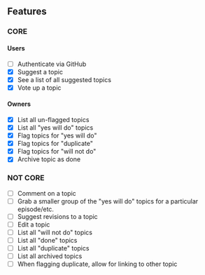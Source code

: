 ##  Features

### CORE
#### Users
- [ ] Authenticate via GitHub
- [x] Suggest a topic
- [x] See a list of all suggested topics
- [x] Vote up a topic

#### Owners
- [x] List all un-flagged topics
- [x] List all "yes will do" topics
- [x] Flag topics for "yes will do"
- [x] Flag topics for "duplicate"
- [x] Flag topics for "will not do"
- [x] Archive topic as done

### NOT CORE
- [ ] Comment on a topic
- [ ] Grab a smaller group of the "yes will do" topics for a particular episode/etc.
- [ ] Suggest revisions to a topic
- [ ] Edit a topic
- [ ] List all "will not do" topics
- [ ] List all "done" topics
- [ ] List all "duplicate" topics
- [ ] List all archived topics
- [ ] When flagging duplicate, allow for linking to other topic
